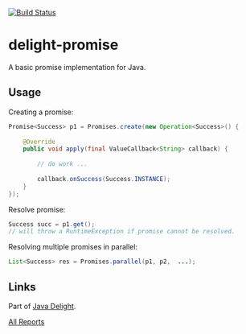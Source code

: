 [![Build Status](https://travis-ci.org/javadelight/delight-promise.svg)](https://travis-ci.org/javadelight/delight-promise)

# delight-promise

A basic promise implementation for Java.

## Usage

Creating a promise:

```java
Promise<Success> p1 = Promises.create(new Operation<Success>() {
	
	@Override
    public void apply(final ValueCallback<String> callback) {
    
    	// do work ...
    	
    	callback.onSuccess(Success.INSTANCE);
    }
});
```

Resolve promise:

```java
Success succ = p1.get();
// will throw a RuntimeException if promise cannot be resolved.
```

Resolving multiple promises in parallel:

```java
List<Success> res = Promises.parallel(p1, p2,  ...);
```

## Links

Part of [Java Delight](https://github.com/javadelight/delight-main#java-delight-suite).

[All Reports](http://modules.appjangle.com/delight-promise/latest/project-reports.html)


